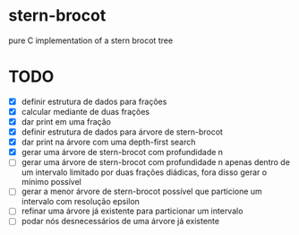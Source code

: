 # stern-brocot
pure C implementation of a stern brocot tree

# TODO
- [x] definir estrutura de dados para frações
- [x] calcular mediante de duas frações
- [x] dar print em uma fração
- [x] definir estrutura de dados para árvore de stern-brocot
- [x] dar print na árvore com uma depth-first search
- [x] gerar uma árvore de stern-brocot com profundidade n
- [ ] gerar uma árvore de stern-brocot com profundidade n apenas dentro de um intervalo limitado por duas frações diádicas, fora disso gerar o mínimo possível
- [ ] gerar a menor árvore de stern-brocot possível que particione um intervalo com resolução epsilon
- [ ] refinar uma árvore já existente para particionar um intervalo
- [ ] podar nós desnecessários de uma árvore já existente

